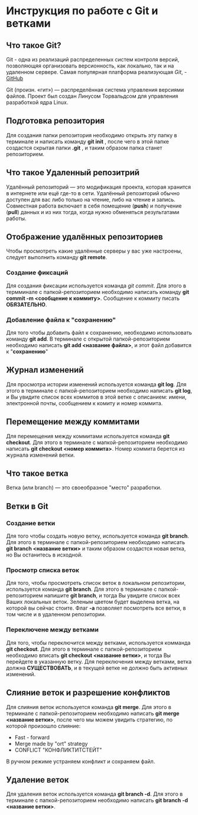 # Инструкция по работе с Git и ветками

## Что такое Git?

Git - одна из реализаций распределенных систем контроля версий, позволяющяя организовать версионность, как локально, так и на удаленном сервере. Самая популярная платформа реализующая *Git*, - [GitHub](https://github.com)

Git (произн. «гит») — распределённая система управления версиями файлов. Проект был создан Линусом Торвальдсом для управления разработкой ядра Linux.

## Подготовка репозитория

Для создания папки репозитория необходимо открыть эту папку в терминале и написать команду **git init** , после чего в этой папке создастся скрытая папки **.git** , и таким образом папка станет репозиторием.

## Что такое Удаленный репозитрий

Удалённый репозиторий — это модификация проекта, которая хранится в интернете или ещё где-то в сети. Удалённый репозиторий обычно доступен для вас либо только на чтение, либо на чтение и запись. Совместная работа включает в себя помещение (**push**) и получение (**pull**) данных и из них тогда, когда нужно обменяться результатами работы.

## Отображение удалённых репозиториев

Чтобы просмотреть какие удалённые серверы у вас уже настроены, следует выполнить команду **git remote**.

### Создание фиксаций

Для создания фиксации используется команда *git commit*. Для этого в термминале с папкой-репозиторием необходимо написать команду **git commit -m <сообщение к коммиту>**. Сообщение к коммиту писать **ОБЯЗАТЕЛЬНО**.

### Добавление файла к "сохранению"

Для того чтобы добавить файл к сохранению, необходимо использовать команду **git add**.  В терминале с открытой папкой-репозиторием необходимо написать **git add <название файла>**, и этот файл добавится к "**сохранению**"

## Журнал изменений

Для просмотра истории изменений используется команда **git log**. Для этого  в терминале с папкой-репозиторием необходимо написать **git log**, и Вы увидите список всех коммитов в этой ветке с описанием: имени, электронной почты, сообщением к комиту и номер коммита.

## Перемещение между коммитами

Для перемещения между коммитами используется команда **git checkout**. Для этого в терминале с мапкой-репозиторием необходимо написать **git checkout <номер коммита>**. Номер коммита берется из журнала изменений ветки.

## Что такое ветка

Ветка (или branch) — это своеобразное "место" разработки.

## Ветки в Git

### Создание ветки
Для того чтобы создать новую ветку, используется команда **git branch**. Для этого в терминале с папкой-репозиторием необходимо написать **git branch <название ветки>** и таким образом создастся новая ветка, но Вы останитесь в исходной.

### Просмотр списка веток

Для того, чтобы просмотреть список веток в локальном репозитории, используется команда **git branch**. Для этого  в терминале с папкой-репозиторием напишите **git branch**, и тогда Вы увидите список всех Ваших локальных веток.
Зеленым цветом будет выделена ветка, на которой вы сейчас стоите. Флаг **-а** позволяет посмотреть все ветки, в том числе и в удаленном репозитории.

### Переключене между ветками
Для того, чтобы переключится между ветками, используется комманда **git checkout**. Для этого в терминале с папкой-репозиторием необходимо вписать **git checkout <название ветки>**, и тогда Вы перейдете в указанную ветку. Для переключения между ветками, ветка должна **СУЩЕСТВОВАТЬ**, и в текущей ветке не должно быть активных изменений.

## Слияние веток и разрешение конфликтов

Для слияния веток используется команда **git merge**. Для этого  в терминале с папкой-репозиторием необходимо написать **git merge <название ветки>**, после чего мы можем увидить стратегию, по которой произошло слияние:

- Fast - forward
- Merge made by "ort" strategy
- CONFLICT "КОНФЛИКТИТСТЕЙТ"

В ручном режиме устраняем конфликт и сохраняем файл.

## Удаление веток

Для удаления веток используется команда **git branch -d**. Для этого  в терминале с папкой-репозиторием необходимо написать **git branch -d <название ветки>**.
